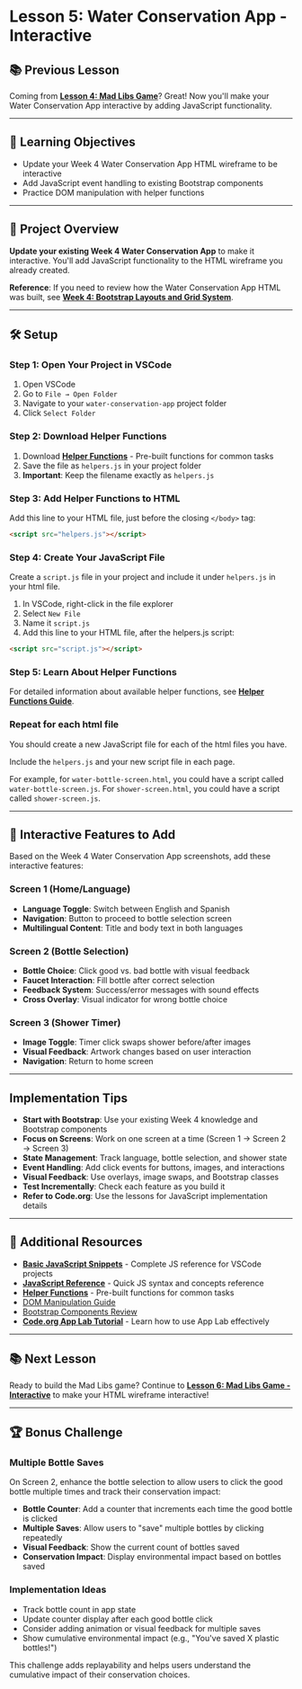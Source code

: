 # Lesson 5: Water Conservation App - Interactive

## 📚 **Previous Lesson**

Coming from **[Lesson 4: Mad Libs Game](./lesson-4-mad-libs-game.md)**? Great! Now you'll make your Water Conservation App interactive by adding JavaScript functionality.

---

## 🎯 **Learning Objectives**

- Update your Week 4 Water Conservation App HTML wireframe to be interactive
- Add JavaScript event handling to existing Bootstrap components
- Practice DOM manipulation with helper functions 

---

## 🚀 **Project Overview**

**Update your existing Week 4 Water Conservation App** to make it interactive. You'll add JavaScript functionality to the HTML wireframe you already created.

**Reference**: If you need to review how the Water Conservation App HTML was built, see **[Week 4: Bootstrap Layouts and Grid System](../../week4-css-frameworks/lesson-3-bootstrap-layout/lesson-3-bootstrap-layout.md)**.

---

## 🛠️ **Setup**

### **Step 1: Open Your Project in VSCode**
1. Open VSCode
2. Go to `File → Open Folder`
3. Navigate to your `water-conservation-app` project folder
4. Click `Select Folder`

### **Step 2: Download Helper Functions**
1. Download **[Helper Functions](./helpers.js)** - Pre-built functions for common tasks
2. Save the file as `helpers.js` in your project folder
3. **Important**: Keep the filename exactly as `helpers.js`

### **Step 3: Add Helper Functions to HTML**
Add this line to your HTML file, just before the closing `</body>` tag:
```html
<script src="helpers.js"></script>
```

### **Step 4: Create Your JavaScript File**

Create a `script.js` file in your project and include it under `helpers.js` in your html file.

1. In VSCode, right-click in the file explorer
2. Select `New File`
3. Name it `script.js`
4. Add this line to your HTML file, after the helpers.js script:
```html
<script src="script.js"></script>
```

### **Step 5: Learn About Helper Functions**
For detailed information about available helper functions, see **[Helper Functions Guide](./helpers-how-to.md)**.

### **Repeat for each html file**

You should create a new JavaScript file for each of the html files you have.

Include the `helpers.js` and your new script file in each page.

For example, for `water-bottle-screen.html`, you could have a script called `water-bottle-screen.js`. For `shower-screen.html`, you could have a script called `shower-screen.js`.

---

## 🌊 **Interactive Features to Add**

Based on the Week 4 Water Conservation App screenshots, add these interactive features:

### **Screen 1 (Home/Language)**
- **Language Toggle**: Switch between English and Spanish
- **Navigation**: Button to proceed to bottle selection screen
- **Multilingual Content**: Title and body text in both languages

### **Screen 2 (Bottle Selection)**
- **Bottle Choice**: Click good vs. bad bottle with visual feedback
- **Faucet Interaction**: Fill bottle after correct selection
- **Feedback System**: Success/error messages with sound effects
- **Cross Overlay**: Visual indicator for wrong bottle choice

### **Screen 3 (Shower Timer)**
- **Image Toggle**: Timer click swaps shower before/after images
- **Visual Feedback**: Artwork changes based on user interaction
- **Navigation**: Return to home screen

---

## **Implementation Tips**

- **Start with Bootstrap**: Use your existing Week 4 knowledge and Bootstrap components
- **Focus on Screens**: Work on one screen at a time (Screen 1 → Screen 2 → Screen 3)
- **State Management**: Track language, bottle selection, and shower state
- **Event Handling**: Add click events for buttons, images, and interactions
- **Visual Feedback**: Use overlays, image swaps, and Bootstrap classes
- **Test Incrementally**: Check each feature as you build it
- **Refer to Code.org**: Use the lessons for JavaScript implementation details

---

## 🔗 **Additional Resources**

- **[Basic JavaScript Snippets](../../../resources/skill-guides/basic-js-snippets.md)** - Complete JS reference for VSCode projects
- **[JavaScript Reference](./js-reference.md)** - Quick JS syntax and concepts reference
- **[Helper Functions](./helpers.js)** - Pre-built functions for common tasks
- [DOM Manipulation Guide](../../../resources/skill-guides/)
- [Bootstrap Components Review](../../week4-css-frameworks/lesson-2-bootstrap-framework/lesson-2-bootstrap-framework.md)
- **[Code.org App Lab Tutorial](https://www.youtube.com/watch?v=fypSGGZZfzM&list=PLzdnOPI1iJNe1RFTghJhu1Zm7eB9O4UIo&index=2)** - Learn how to use App Lab effectively

---

## 📚 **Next Lesson**

Ready to build the Mad Libs game? Continue to **[Lesson 6: Mad Libs Game - Interactive](./lesson-6-mad-libs-game.md)** to make your HTML wireframe interactive!

---

## 🏆 **Bonus Challenge**

### **Multiple Bottle Saves**
On Screen 2, enhance the bottle selection to allow users to click the good bottle multiple times and track their conservation impact:

- **Bottle Counter**: Add a counter that increments each time the good bottle is clicked
- **Multiple Saves**: Allow users to "save" multiple bottles by clicking repeatedly
- **Visual Feedback**: Show the current count of bottles saved
- **Conservation Impact**: Display environmental impact based on bottles saved

### **Implementation Ideas**
- Track bottle count in app state
- Update counter display after each good bottle click
- Consider adding animation or visual feedback for multiple saves
- Show cumulative environmental impact (e.g., "You've saved X plastic bottles!")

This challenge adds replayability and helps users understand the cumulative impact of their conservation choices.
